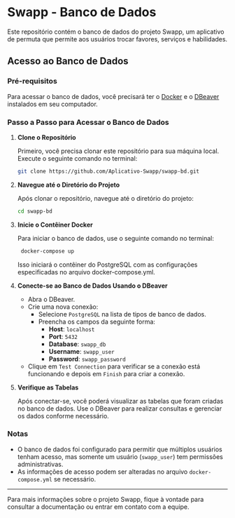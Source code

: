 # Swapp - Banco de Dados

Este repositório contém o banco de dados do projeto Swapp, um aplicativo de permuta que permite aos usuários trocar favores, serviços e habilidades.

## Acesso ao Banco de Dados

### Pré-requisitos

Para acessar o banco de dados, você precisará ter o [Docker](https://www.docker.com/get-started) e o [DBeaver](https://dbeaver.io/) instalados em seu computador.

### Passo a Passo para Acessar o Banco de Dados

1. **Clone o Repositório**

   Primeiro, você precisa clonar este repositório para sua máquina local. Execute o seguinte comando no terminal:

   ```bash
   git clone https://github.com/Aplicativo-Swapp/swapp-bd.git

2. **Navegue até o Diretório do Projeto**

   Após clonar o repositório, navegue até o diretório do projeto:

   ```bash
   cd swapp-bd


3. **Inicie o Contêiner Docker**

   Para iniciar o banco de dados, use o seguinte comando no terminal:
   ```bash
    docker-compose up
   ```
    Isso iniciará o contêiner do PostgreSQL com as configurações especificadas no arquivo docker-compose.yml.

4. **Conecte-se ao Banco de Dados Usando o DBeaver**

   - Abra o DBeaver.
   - Crie uma nova conexão:
     - Selecione `PostgreSQL` na lista de tipos de banco de dados.
     - Preencha os campos da seguinte forma:
       - **Host**: `localhost`
       - **Port**: `5432`
       - **Database**: `swapp_db`
       - **Username**: `swapp_user`
       - **Password**: `swapp_password`
   - Clique em `Test Connection` para verificar se a conexão está funcionando e depois em `Finish` para criar a conexão.

5. **Verifique as Tabelas**

   Após conectar-se, você poderá visualizar as tabelas que foram criadas no banco de dados. Use o DBeaver para realizar consultas e gerenciar os dados conforme necessário.

### Notas

- O banco de dados foi configurado para permitir que múltiplos usuários tenham acesso, mas somente um usuário (`swapp_user`) tem permissões administrativas.
- As informações de acesso podem ser alteradas no arquivo `docker-compose.yml` se necessário.

---

Para mais informações sobre o projeto Swapp, fique à vontade para consultar a documentação ou entrar em contato com a equipe.

